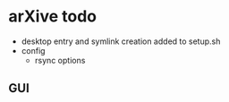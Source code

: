 # arXive todo

- desktop entry and symlink creation added to setup.sh 
- config
  - rsync options

## GUI
